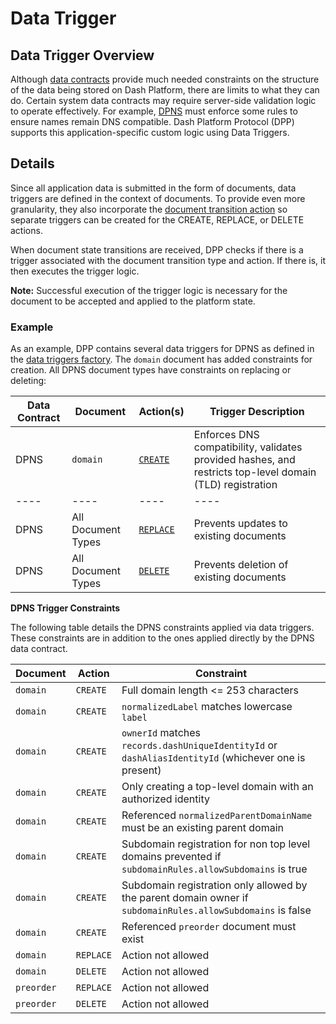 # Data Trigger

## Data Trigger Overview

Although [data contracts](../protocol-ref/data-contract.md) provide much needed constraints on the structure of the data being stored on Dash Platform, there are limits to what they can do. Certain system data contracts may require server-side validation logic to operate effectively. For example, [DPNS](https://dashplatform.readme.io/docs/explanation-dpns) must enforce some rules to ensure names remain DNS compatible. Dash Platform Protocol (DPP) supports this application-specific custom logic using Data Triggers.

## Details

Since all application data is submitted in the form of documents, data triggers are defined in the context of documents. To provide even more granularity, they also incorporate the [document transition action](../protocol-ref/document.md#document-transition-action) so separate triggers can be created for the CREATE, REPLACE, or DELETE actions.

When document state transitions are received, DPP checks if there is a trigger associated with the document transition type and action. If there is, it then executes the trigger logic.

**Note:** Successful execution of the trigger logic is necessary for the document to be accepted and applied to the platform state.

### Example

As an example, DPP contains several data triggers for DPNS as defined in the [data triggers factory](https://github.com/dashpay/platform/blob/v0.24.5/packages/rs-dpp/src/data_trigger/get_data_triggers_factory.rs). The `domain` document has added constraints for creation. All DPNS document types have constraints on replacing or deleting:

| Data Contract | Document           | Action(s)                                                                                                                            | Trigger Description                                                                                      |
| ------------- | ------------------ | ------------------------------------------------------------------------------------------------------------------------------------ | -------------------------------------------------------------------------------------------------------- |
| DPNS          | `domain`           | [`CREATE`](https://github.com/dashpay/platform/blob/v0.24.5/packages/rs-dpp/lib/dataTrigger/dpnsTriggers/createDomainDataTrigger.js) | Enforces DNS compatibility, validates provided hashes, and restricts top-level domain (TLD) registration |
| ----          | ----               | ----                                                                                                                                 | ----                                                                                                     |
| DPNS          | All Document Types | [`REPLACE`](https://github.com/dashpay/platform/blob/v0.24.5/packages/rs-dpp/src/data_trigger/reject_data_trigger.rs)                | Prevents updates to existing documents                                                                   |
| DPNS          | All Document Types | [`DELETE`](https://github.com/dashpay/platform/blob/v0.24.5/packages/rs-dpp/src/data_trigger/reject_data_trigger.rs)                 | Prevents deletion of existing documents                                                                  |

**DPNS Trigger Constraints**

The following table details the DPNS constraints applied via data triggers. These constraints are in addition to the ones applied directly by the DPNS data contract.

| Document   | Action    | Constraint                                                                                                  |
| ---------- | --------- | ----------------------------------------------------------------------------------------------------------- |
| `domain`   | `CREATE`  | Full domain length \<= 253 characters                                                                       |
| `domain`   | `CREATE`  | `normalizedLabel` matches lowercase `label`                                                                 |
| `domain`   | `CREATE`  | `ownerId` matches `records.dashUniqueIdentityId` or `dashAliasIdentityId` (whichever one is present)        |
| `domain`   | `CREATE`  | Only creating a top-level domain with an authorized identity                                                |
| `domain`   | `CREATE`  | Referenced `normalizedParentDomainName` must be an existing parent domain                                   |
| `domain`   | `CREATE`  | Subdomain registration for non top level domains prevented if `subdomainRules.allowSubdomains` is true      |
| `domain`   | `CREATE`  | Subdomain registration only allowed by the parent domain owner if `subdomainRules.allowSubdomains` is false |
| `domain`   | `CREATE`  | Referenced `preorder` document must exist                                                                   |
| `domain`   | `REPLACE` | Action not allowed                                                                                          |
| `domain`   | `DELETE`  | Action not allowed                                                                                          |
| `preorder` | `REPLACE` | Action not allowed                                                                                          |
| `preorder` | `DELETE`  | Action not allowed                                                                                          |